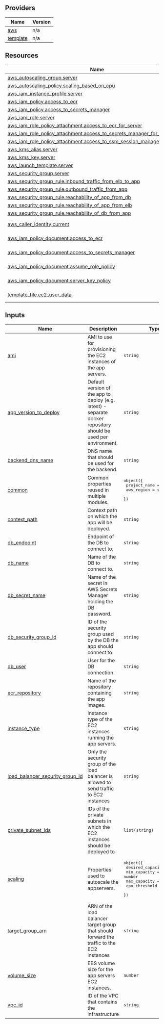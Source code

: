 <!-- BEGIN_TF_DOCS -->


## Providers

| Name | Version |
|------|---------|
| <a name="provider_aws"></a> [aws](#provider\_aws) | n/a |
| <a name="provider_template"></a> [template](#provider\_template) | n/a |

## Resources

| Name | Type |
|------|------|
| [aws_autoscaling_group.server](https://registry.terraform.io/providers/hashicorp/aws/latest/docs/resources/autoscaling_group) | resource |
| [aws_autoscaling_policy.scaling_based_on_cpu](https://registry.terraform.io/providers/hashicorp/aws/latest/docs/resources/autoscaling_policy) | resource |
| [aws_iam_instance_profile.server](https://registry.terraform.io/providers/hashicorp/aws/latest/docs/resources/iam_instance_profile) | resource |
| [aws_iam_policy.access_to_ecr](https://registry.terraform.io/providers/hashicorp/aws/latest/docs/resources/iam_policy) | resource |
| [aws_iam_policy.access_to_secrets_manager](https://registry.terraform.io/providers/hashicorp/aws/latest/docs/resources/iam_policy) | resource |
| [aws_iam_role.server](https://registry.terraform.io/providers/hashicorp/aws/latest/docs/resources/iam_role) | resource |
| [aws_iam_role_policy_attachment.access_to_ecr_for_server](https://registry.terraform.io/providers/hashicorp/aws/latest/docs/resources/iam_role_policy_attachment) | resource |
| [aws_iam_role_policy_attachment.access_to_secrets_manager_for_server](https://registry.terraform.io/providers/hashicorp/aws/latest/docs/resources/iam_role_policy_attachment) | resource |
| [aws_iam_role_policy_attachment.access_to_ssm_session_manager_for_server](https://registry.terraform.io/providers/hashicorp/aws/latest/docs/resources/iam_role_policy_attachment) | resource |
| [aws_kms_alias.server](https://registry.terraform.io/providers/hashicorp/aws/latest/docs/resources/kms_alias) | resource |
| [aws_kms_key.server](https://registry.terraform.io/providers/hashicorp/aws/latest/docs/resources/kms_key) | resource |
| [aws_launch_template.server](https://registry.terraform.io/providers/hashicorp/aws/latest/docs/resources/launch_template) | resource |
| [aws_security_group.server](https://registry.terraform.io/providers/hashicorp/aws/latest/docs/resources/security_group) | resource |
| [aws_security_group_rule.inbound_traffic_from_elb_to_app](https://registry.terraform.io/providers/hashicorp/aws/latest/docs/resources/security_group_rule) | resource |
| [aws_security_group_rule.outbound_traffic_from_app](https://registry.terraform.io/providers/hashicorp/aws/latest/docs/resources/security_group_rule) | resource |
| [aws_security_group_rule.reachability_of_app_from_db](https://registry.terraform.io/providers/hashicorp/aws/latest/docs/resources/security_group_rule) | resource |
| [aws_security_group_rule.reachability_of_app_from_elb](https://registry.terraform.io/providers/hashicorp/aws/latest/docs/resources/security_group_rule) | resource |
| [aws_security_group_rule.reachability_of_db_from_app](https://registry.terraform.io/providers/hashicorp/aws/latest/docs/resources/security_group_rule) | resource |
| [aws_caller_identity.current](https://registry.terraform.io/providers/hashicorp/aws/latest/docs/data-sources/caller_identity) | data source |
| [aws_iam_policy_document.access_to_ecr](https://registry.terraform.io/providers/hashicorp/aws/latest/docs/data-sources/iam_policy_document) | data source |
| [aws_iam_policy_document.access_to_secrets_manager](https://registry.terraform.io/providers/hashicorp/aws/latest/docs/data-sources/iam_policy_document) | data source |
| [aws_iam_policy_document.assume_role_policy](https://registry.terraform.io/providers/hashicorp/aws/latest/docs/data-sources/iam_policy_document) | data source |
| [aws_iam_policy_document.server_key_policy](https://registry.terraform.io/providers/hashicorp/aws/latest/docs/data-sources/iam_policy_document) | data source |
| [template_file.ec2_user_data](https://registry.terraform.io/providers/hashicorp/template/latest/docs/data-sources/file) | data source |

## Inputs

| Name | Description | Type | Default |
|------|-------------|------|---------|
| <a name="input_ami"></a> [ami](#input\_ami) | AMI to use for provisioning the EC2 instances of the app servers. | `string` | `"ami-058e6df85cfc7760b"` |
| <a name="input_app_version_to_deploy"></a> [app\_version\_to\_deploy](#input\_app\_version\_to\_deploy) | Default version of the app to deploy (e.g. latest) - separate docker repository should be used per environment. | `string` | n/a |
| <a name="input_backend_dns_name"></a> [backend\_dns\_name](#input\_backend\_dns\_name) | DNS name that should be used for the backend. | `string` | n/a |
| <a name="input_common"></a> [common](#input\_common) | Common properties reused in multiple modules. | <pre>object({<br>    project_name = string<br>    aws_region   = string<br>  })</pre> | n/a |
| <a name="input_context_path"></a> [context\_path](#input\_context\_path) | Context path on which the app will be deployed. | `string` | n/a |
| <a name="input_db_endpoint"></a> [db\_endpoint](#input\_db\_endpoint) | Endpoint of the DB to connect to. | `string` | n/a |
| <a name="input_db_name"></a> [db\_name](#input\_db\_name) | Name of the DB to connect to. | `string` | n/a |
| <a name="input_db_secret_name"></a> [db\_secret\_name](#input\_db\_secret\_name) | Name of the secret in AWS Secrets Manager holding the DB password. | `string` | n/a |
| <a name="input_db_security_group_id"></a> [db\_security\_group\_id](#input\_db\_security\_group\_id) | ID of the security group used by the DB the app should connect to. | `string` | n/a |
| <a name="input_db_user"></a> [db\_user](#input\_db\_user) | User for the DB connection. | `string` | n/a |
| <a name="input_ecr_repository"></a> [ecr\_repository](#input\_ecr\_repository) | Name of the repository containing the app images. | `string` | n/a |
| <a name="input_instance_type"></a> [instance\_type](#input\_instance\_type) | Instance type of the EC2 instances running the app servers. | `string` | `"t2.micro"` |
| <a name="input_load_balancer_security_group_id"></a> [load\_balancer\_security\_group\_id](#input\_load\_balancer\_security\_group\_id) | Only the security group of the load balancer is allowed to send traffic to EC2 instances | `string` | n/a |
| <a name="input_private_subnet_ids"></a> [private\_subnet\_ids](#input\_private\_subnet\_ids) | IDs of the private subnets in which the EC2 instances should be deployed to | `list(string)` | n/a |
| <a name="input_scaling"></a> [scaling](#input\_scaling) | Properties used to autoscale the appservers. | <pre>object({<br>    desired_capacity = number<br>    min_capacity     = number<br>    max_capacity     = number<br>    cpu_threshold    = number<br>  })</pre> | <pre>{<br>  "cpu_threshold": 60,<br>  "desired_capacity": 2,<br>  "max_capacity": 4,<br>  "min_capacity": 2<br>}</pre> |
| <a name="input_target_group_arn"></a> [target\_group\_arn](#input\_target\_group\_arn) | ARN of the load balancer target group that should forward the traffic to the EC2 instances | `string` | n/a |
| <a name="input_volume_size"></a> [volume\_size](#input\_volume\_size) | EBS volume size for the app servers EC2 instances. | `number` | `8` |
| <a name="input_vpc_id"></a> [vpc\_id](#input\_vpc\_id) | ID of the VPC that contains the infrastructure | `string` | n/a |
<!-- END_TF_DOCS -->